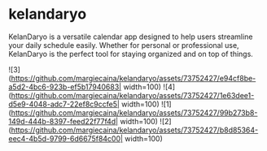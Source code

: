 # kelandaryo
KelanDaryo is a versatile calendar app designed to help users streamline your daily schedule easily. Whether for personal or professional use, KelanDaryo is the perfect tool for staying organized and on top of things.

![3](https://github.com/margiecaina/kelandaryo/assets/73752427/e94cf8be-a5d2-4bc6-923b-ef5b17940683| width=100)
![4](https://github.com/margiecaina/kelandaryo/assets/73752427/1e63dee1-d5e9-4048-adc7-22ef8c9ccfe5| width=100)
![1](https://github.com/margiecaina/kelandaryo/assets/73752427/99b273b8-149d-444b-8397-feed22f77f4d| width=100)
![2](https://github.com/margiecaina/kelandaryo/assets/73752427/b8d85364-eec4-4b5d-9799-6d6675f84c00| width=100)
